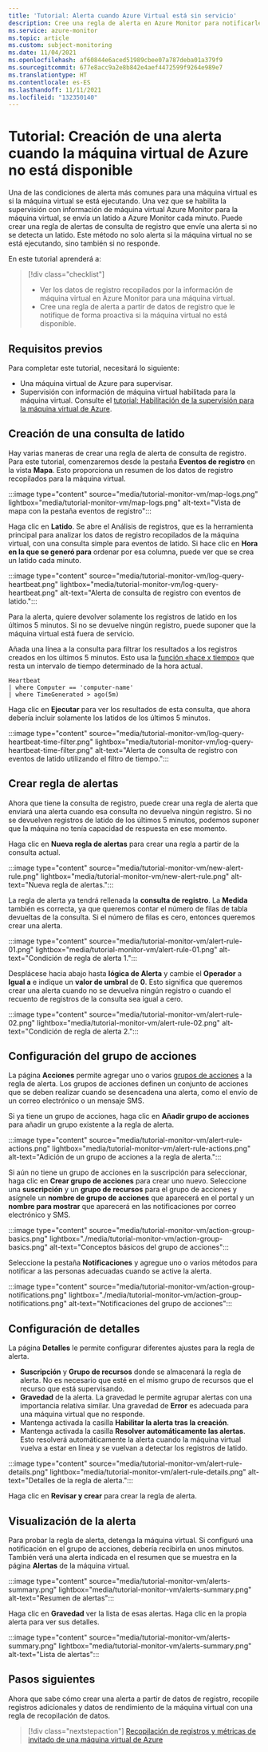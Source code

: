 ```yaml
---
title: 'Tutorial: Alerta cuando Azure Virtual está sin servicio'
description: Cree una regla de alerta en Azure Monitor para notificarle proactivamente si una máquina virtual no está disponible.
ms.service: azure-monitor
ms.topic: article
ms.custom: subject-monitoring
ms.date: 11/04/2021
ms.openlocfilehash: af60844e6aced51989cbee07a787deba01a379f9
ms.sourcegitcommit: 677e8acc9a2e8b842e4aef4472599f9264e989e7
ms.translationtype: HT
ms.contentlocale: es-ES
ms.lasthandoff: 11/11/2021
ms.locfileid: "132350140"
---
```

# <a name="tutorial-create-alert-when-azure-virtual-machine-is-unavailable"></a>Tutorial: Creación de una alerta cuando la máquina virtual de Azure no está disponible
Una de las condiciones de alerta más comunes para una máquina virtual es si la máquina virtual se está ejecutando. Una vez que se habilita la supervisión con información de máquina virtual Azure Monitor para la máquina virtual, se envía un latido a Azure Monitor cada minuto. Puede crear una regla de alertas de consulta de registro que envíe una alerta si no se detecta un latido. Este método no solo alerta si la máquina virtual no se está ejecutando, sino también si no responde.


En este tutorial aprenderá a:

> [!div class="checklist"]
> * Ver los datos de registro recopilados por la información de máquina virtual en Azure Monitor para una máquina virtual.
> * Cree una regla de alerta a partir de datos de registro que le notifique de forma proactiva si la máquina virtual no está disponible.

## <a name="prerequisites"></a>Requisitos previos
Para completar este tutorial, necesitará lo siguiente: 

- Una máquina virtual de Azure para supervisar.
- Supervisión con información de máquina virtual habilitada para la máquina virtual. Consulte el [tutorial: Habilitación de la supervisión para la máquina virtual de Azure](tutorial-monitor-vm-enable.md).



## <a name="create-a-heartbeat-query"></a>Creación de una consulta de latido
Hay varias maneras de crear una regla de alerta de consulta de registro. Para este tutorial, comenzaremos desde la pestaña **Eventos de registro** en la vista **Mapa**. Esto proporciona un resumen de los datos de registro recopilados para la máquina virtual. 

:::image type="content" source="media/tutorial-monitor-vm/map-logs.png" lightbox="media/tutorial-monitor-vm/map-logs.png" alt-text="Vista de mapa con la pestaña eventos de registro":::

Haga clic en **Latido**. Se abre el Análisis de registros, que es la herramienta principal para analizar los datos de registro recopilados de la máquina virtual, con una consulta simple para eventos de latido. Si hace clic en **Hora en la que se generó para** ordenar por esa columna, puede ver que se crea un latido cada minuto.

:::image type="content" source="media/tutorial-monitor-vm/log-query-heartbeat.png" lightbox="media/tutorial-monitor-vm/log-query-heartbeat.png" alt-text="Alerta de consulta de registro con eventos de latido.":::


Para la alerta, quiere devolver solamente los registros de latido en los últimos 5 minutos. Si no se devuelve ningún registro, puede suponer que la máquina virtual está fuera de servicio.

Añada una línea a la consulta para filtrar los resultados a los registros creados en los últimos 5 minutos. Esto usa la [función «hace x tiempo»](/azure/data-explorer/kusto/query/agofunction) que resta un intervalo de tiempo determinado de la hora actual.

```
Heartbeat
| where Computer == 'computer-name'
| where TimeGenerated > ago(5m)
```

Haga clic en **Ejecutar** para ver los resultados de esta consulta, que ahora debería incluir solamente los latidos de los últimos 5 minutos.

:::image type="content" source="media/tutorial-monitor-vm/log-query-heartbeat-time-filter.png" lightbox="media/tutorial-monitor-vm/log-query-heartbeat-time-filter.png" alt-text="Alerta de consulta de registro con eventos de latido utilizando el filtro de tiempo.":::

## <a name="create-alert-rule"></a>Crear regla de alertas
Ahora que tiene la consulta de registro, puede crear una regla de alerta que enviará una alerta cuando esa consulta no devuelva ningún registro. Si no se devuelven registros de latido de los últimos 5 minutos, podemos suponer que la máquina no tenía capacidad de respuesta en ese momento. 

Haga clic en **Nueva regla de alertas** para crear una regla a partir de la consulta actual.

:::image type="content" source="media/tutorial-monitor-vm/new-alert-rule.png" lightbox="media/tutorial-monitor-vm/new-alert-rule.png" alt-text="Nueva regla de alertas.":::


La regla de alerta ya tendrá rellenada la **consulta de registro**. La **Medida** también es correcta, ya que queremos contar el número de filas de tabla devueltas de la consulta. Si el número de filas es cero, entonces queremos crear una alerta.

:::image type="content" source="media/tutorial-monitor-vm/alert-rule-01.png" lightbox="media/tutorial-monitor-vm/alert-rule-01.png" alt-text="Condición de regla de alerta 1.":::

Desplácese hacia abajo hasta **lógica de Alerta** y cambie el **Operador** a **Igual a** e indique un **valor de umbral** de **0**. Esto significa que queremos crear una alerta cuando no se devuelva ningún registro o cuando el recuento de registros de la consulta sea igual a cero.

:::image type="content" source="media/tutorial-monitor-vm/alert-rule-02.png" lightbox="media/tutorial-monitor-vm/alert-rule-02.png" alt-text="Condición de regla de alerta 2.":::

## <a name="configure-action-group"></a>Configuración del grupo de acciones
La página **Acciones** permite agregar uno o varios [grupos de acciones](../alerts/action-groups.md) a la regla de alerta. Los grupos de acciones definen un conjunto de acciones que se deben realizar cuando se desencadena una alerta, como el envío de un correo electrónico o un mensaje SMS.

Si ya tiene un grupo de acciones, haga clic en **Añadir grupo de acciones** para añadir un grupo existente a la regla de alerta.

:::image type="content" source="media/tutorial-monitor-vm/alert-rule-actions.png" lightbox="media/tutorial-monitor-vm/alert-rule-actions.png" alt-text="Adición de un grupo de acciones a la regla de alerta.":::

Si aún no tiene un grupo de acciones en la suscripción para seleccionar, haga clic en **Crear grupo de acciones** para crear uno nuevo. Seleccione una **suscripción** y un **grupo de recursos** para el grupo de acciones y asígnele un **nombre de grupo de acciones** que aparecerá en el portal y un **nombre para mostrar** que aparecerá en las notificaciones por correo electrónico y SMS.

:::image type="content" source="media/tutorial-monitor-vm/action-group-basics.png" lightbox="./media/tutorial-monitor-vm/action-group-basics.png" alt-text="Conceptos básicos del grupo de acciones":::

Seleccione la pestaña **Notificaciones** y agregue uno o varios métodos para notificar a las personas adecuadas cuando se active la alerta.

:::image type="content" source="media/tutorial-monitor-vm/action-group-notifications.png" lightbox="./media/tutorial-monitor-vm/action-group-notifications.png" alt-text="Notificaciones del grupo de acciones":::



## <a name="configure-details"></a>Configuración de detalles
La página **Detalles** le permite configurar diferentes ajustes para la regla de alerta.

- **Suscripción** y **Grupo de recursos** donde se almacenará la regla de alerta. No es necesario que esté en el mismo grupo de recursos que el recurso que está supervisando.
- **Gravedad** de la alerta. La gravedad le permite agrupar alertas con una importancia relativa similar. Una gravedad de **Error** es adecuada para una máquina virtual que no responde.
- Mantenga activada la casilla **Habilitar la alerta tras la creación**.
- Mantenga activada la casilla **Resolver automáticamente las alertas**. Esto resolverá automáticamente la alerta cuando la máquina virtual vuelva a estar en línea y se vuelvan a detectar los registros de latido.

:::image type="content" source="media/tutorial-monitor-vm/alert-rule-details.png" lightbox="media/tutorial-monitor-vm/alert-rule-details.png" alt-text="Detalles de la regla de alerta.":::

Haga clic en **Revisar y crear** para crear la regla de alerta.

## <a name="view-the-alert"></a>Visualización de la alerta
Para probar la regla de alerta, detenga la máquina virtual. Si configuró una notificación en el grupo de acciones, debería recibirla en unos minutos. También verá una alerta indicada en el resumen que se muestra en la página **Alertas** de la máquina virtual.

:::image type="content" source="media/tutorial-monitor-vm/alerts-summary.png" lightbox="media/tutorial-monitor-vm/alerts-summary.png" alt-text="Resumen de alertas":::

Haga clic en **Gravedad** ver la lista de esas alertas. Haga clic en la propia alerta para ver sus detalles.

:::image type="content" source="media/tutorial-monitor-vm/alerts-summary.png" lightbox="media/tutorial-monitor-vm/alerts-summary.png" alt-text="Lista de alertas":::

## <a name="next-steps"></a>Pasos siguientes
Ahora que sabe cómo crear una alerta a partir de datos de registro, recopile registros adicionales y datos de rendimiento de la máquina virtual con una regla de recopilación de datos.

> [!div class="nextstepaction"]
> [Recopilación de registros y métricas de invitado de una máquina virtual de Azure](tutorial-monitor-vm-guest.md)

